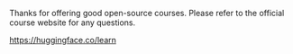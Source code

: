 Thanks for offering good open-source courses. Please refer to the official course website for any questions.

https://huggingface.co/learn
